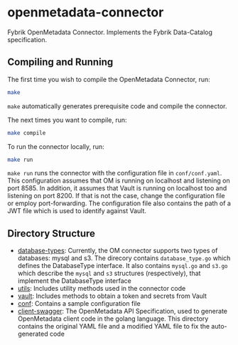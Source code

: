 # openmetadata-connector
Fybrik OpenMetadata Connector.
Implements the Fybrik Data-Catalog specification.

## Compiling and Running
The first time you wish to compile the OpenMetadata Connector, run:
```bash
make
```
`make` automatically generates prerequisite code and compile the connector.

The next times you want to compile, run:
```bash
make compile
```

To run the connector locally, run:
```bash
make run
```

`make run` runs the connector with the configuration file in `conf/conf.yaml`. This configuration assumes that OM is running on localhost and listening on port 8585. In addition, it assumes that Vault is running on localhost too and listening on port 8200. If that is not the case, change the configuration file or employ port-forwarding.
The configuration file also contains the path of a JWT file which is used to identify against Vault.

## Directory Structure
- [database-types](database-types): Currently, the OM connector supports two types of databases: mysql and s3. The direcory contains `database_type.go` which defines the DatabaseType interface. It also contains `mysql.go` and `s3.go` which describe the `mysql` and `s3` structures (respectively), that implement the DatabaseType interface
- [utils](utils): Includes utility methods used in the connector code
- [vault](vault): Includes methods to obtain a token and secrets from Vault
- [conf](conf): Contains a sample configuration file
- [client-swagger](client-swagger): The OpenMetadata API Specification, used to generate OpenMetadata client code in the golang language. This directory contains the original YAML file and a modified YAML file to fix the auto-generated code
